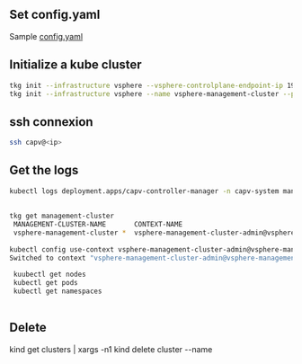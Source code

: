 ## Set config.yaml

Sample [config.yaml](config.yaml)

## Initialize a kube cluster
```bash
tkg init --infrastructure vsphere --vsphere-controlplane-endpoint-ip 192.168.0.155
tkg init --infrastructure vsphere --name vsphere-management-cluster --plan dev --vsphere-controlplane-endpoint-ip 192.168.0.155 --deploy-tkg-on-vSphere7
```

## ssh connexion
```bash
ssh capv@<ip>
```
## Get the logs
```bash
kubectl logs deployment.apps/capv-controller-manager -n capv-system manager --kubeconfig  /root/.kube-tkg/tmp/config_WtjLHBIU
```

## 
```bash
tkg get management-cluster
 MANAGEMENT-CLUSTER-NAME       CONTEXT-NAME                                                 STATUS
 vsphere-management-cluster *  vsphere-management-cluster-admin@vsphere-management-cluster  Success
 
kubectl config use-context vsphere-management-cluster-admin@vsphere-management-cluster
Switched to context "vsphere-management-cluster-admin@vsphere-management-cluster".
 
 kuubectl get nodes
 kubectl get pods
 kubectl get namespaces
 
 ```

## Delete
kind get clusters | xargs -n1 kind delete cluster --name
